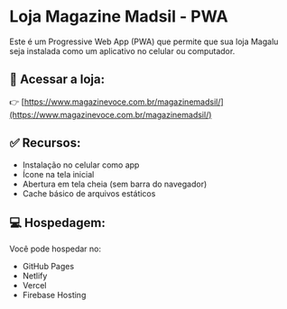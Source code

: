 # Loja Magazine Madsil - PWA

Este é um Progressive Web App (PWA) que permite que sua loja Magalu seja instalada como um aplicativo no celular ou computador.

## 🚀 Acessar a loja:
👉 [https://www.magazinevoce.com.br/magazinemadsil/](https://www.magazinevoce.com.br/magazinemadsil/)

## ✅ Recursos:
- Instalação no celular como app
- Ícone na tela inicial
- Abertura em tela cheia (sem barra do navegador)
- Cache básico de arquivos estáticos

## 💻 Hospedagem:
Você pode hospedar no:
- GitHub Pages
- Netlify
- Vercel
- Firebase Hosting
